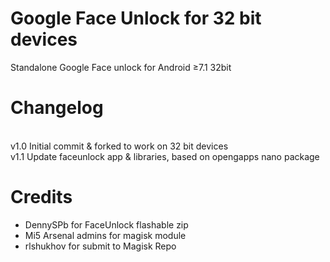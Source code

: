 # Google Face Unlock for 32 bit devices
Standalone Google Face unlock for Android ≥7.1 32bit 

# Changelog
<br>v1.0 Initial commit & forked to work on 32 bit devices
<br>v1.1 Update faceunlock app & libraries, based on opengapps nano package

# Credits
- DennySPb for FaceUnlock flashable zip
- Mi5 Arsenal admins for magisk module
- rlshukhov for submit to Magisk Repo